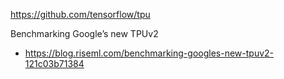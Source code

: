 https://github.com/tensorflow/tpu

Benchmarking Google’s new TPUv2
 - https://blog.riseml.com/benchmarking-googles-new-tpuv2-121c03b71384
